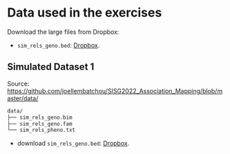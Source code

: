# Data used in the exercises

Download the large files from Dropbox:

* `sim_rels_geno.bed`: [Dropbox](https://www.dropbox.com/s/umubc70efejitlb/sim_rels_geno.bed?dl=0).

## Simulated Dataset 1

Source: https://github.com/joellembatchou/SISG2022_Association_Mapping/blob/master/data/

```bash
data/
├── sim_rels_geno.bim
├── sim_rels_geno.fam
└── sim_rels_pheno.txt
```

- download `sim_rels_geno.bed`: [Dropbox](https://www.dropbox.com/s/umubc70efejitlb/sim_rels_geno.bed?dl=0).
